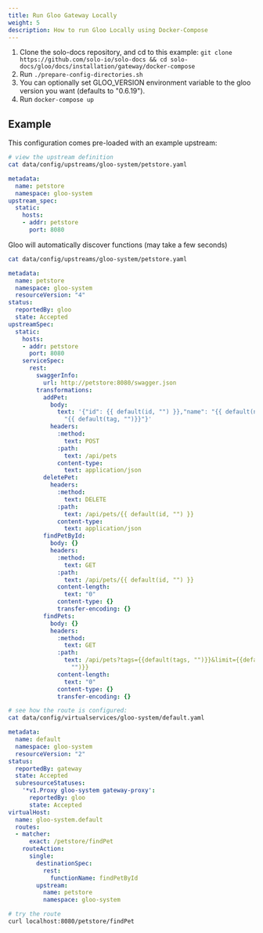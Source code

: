 ```yaml
---
title: Run Gloo Gateway Locally
weight: 5
description: How to run Gloo Locally using Docker-Compose
---
```


1. Clone the solo-docs repository, and cd to this example: `git clone https://github.com/solo-io/solo-docs && cd solo-docs/gloo/docs/installation/gateway/docker-compose`
1. Run `./prepare-config-directories.sh`
1. You can optionally set GLOO_VERSION environment variable to the gloo version you want (defaults to "0.6.19").
1. Run `docker-compose up`

## Example

This configuration comes pre-loaded with an example upstream:

```bash
# view the upstream definition
cat data/config/upstreams/gloo-system/petstore.yaml
```

```yaml
metadata:
  name: petstore
  namespace: gloo-system
upstream_spec:
  static:
    hosts:
    - addr: petstore
      port: 8080
```

Gloo will automatically discover functions (may take a few seconds)

```bash
cat data/config/upstreams/gloo-system/petstore.yaml
```

```yaml
metadata:
  name: petstore
  namespace: gloo-system
  resourceVersion: "4"
status:
  reportedBy: gloo
  state: Accepted
upstreamSpec:
  static:
    hosts:
    - addr: petstore
      port: 8080
    serviceSpec:
      rest:
        swaggerInfo:
          url: http://petstore:8080/swagger.json
        transformations:
          addPet:
            body:
              text: '{"id": {{ default(id, "") }},"name": "{{ default(name, "")}}","tag":
                "{{ default(tag, "")}}"}'
            headers:
              :method:
                text: POST
              :path:
                text: /api/pets
              content-type:
                text: application/json
          deletePet:
            headers:
              :method:
                text: DELETE
              :path:
                text: /api/pets/{{ default(id, "") }}
              content-type:
                text: application/json
          findPetById:
            body: {}
            headers:
              :method:
                text: GET
              :path:
                text: /api/pets/{{ default(id, "") }}
              content-length:
                text: "0"
              content-type: {}
              transfer-encoding: {}
          findPets:
            body: {}
            headers:
              :method:
                text: GET
              :path:
                text: /api/pets?tags={{default(tags, "")}}&limit={{default(limit,
                  "")}}
              content-length:
                text: "0"
              content-type: {}
              transfer-encoding: {}
```

```bash
# see how the route is configured:
cat data/config/virtualservices/gloo-system/default.yaml
```

```yaml
metadata:
  name: default
  namespace: gloo-system
  resourceVersion: "2"
status:
  reportedBy: gateway
  state: Accepted
  subresourceStatuses:
    '*v1.Proxy gloo-system gateway-proxy':
      reportedBy: gloo
      state: Accepted
virtualHost:
  name: gloo-system.default
  routes:
  - matcher:
      exact: /petstore/findPet
    routeAction:
      single:
        destinationSpec:
          rest:
            functionName: findPetById
        upstream:
          name: petstore
          namespace: gloo-system
```

```bash
# try the route
curl localhost:8080/petstore/findPet
```
